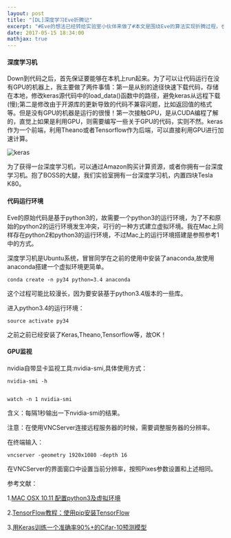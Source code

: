 ```yaml
---
layout: post
title: "[DL]深度学习Eve折腾记"
excerpt: "#Eve的想法已经转给实验室小伙伴来做了#本文是围绕Eve的算法实现折腾过程，也是自己跑的第一个深度学习实验。主要是验证自己的一个想法，是对Eve中的Clipping操作的一个替代"
date: 2017-05-15 18:34:00
mathjax: true
---
```

<script type="text/javascript" src="http://cdn.mathjax.org/mathjax/latest/MathJax.js?config=default"></script>


#### 深度学习机

Down到代码之后，首先保证要能够在本机上run起来。为了可以让代码运行在没有GPU的机器上，我主要做了两件事情：第一是从别的途径快速下载代码，存储在本地，修改keras源代码中的load_data()函数中的路径，避免keras从远程下载(慢);第二是修改由于开源库的更新导致的代码不兼容问题，比如返回值的格式等。但是没有GPU的机器是运行的很慢！第一次接触GPU，是从CUDA编程了解的，直觉上如果是利用GPU，则需要编写一些关于GPU的代码，实则不然。keras作为一个前端，利用Theano或者Tensorflow作为后端，可以直接利用GPU进行加速计算。

![keras](http://wx1.sinaimg.cn/mw690/aba7d18bgy1ffd34zyectj204u0ad3ym.jpg)

为了获得一台深度学习机，可以通过Amazon购买计算资源，或者你拥有一台深度学习机。抱了BOSS的大腿，我们实验室拥有一台深度学习机，内置四块Tesla K80。

#### 代码运行环境

Eve的原始代码是基于python3的，故需要一个python3的运行环境，为了不和原始的python2的运行环境发生冲突，可行的一种方式建立虚拟环境。我在Mac上同样存在python2和python3的运行环境，不过Mac上的运行环境搭建是参照参考1中的方式。

深度学习机是Ubuntu系统，冒冒同学在之前的使用中安装了anaconda,故使用anaconda搭建一个虚拟环境更简单。

    conda create -n py34 python=3.4 anaconda

这个过程可能比较漫长，因为要安装基于python3.4版本的一些库。

进入python3.4的运行环境：

    source activate py34

之前之前已经安装了Keras,Theano,Tensorflow等，故OK！

#### GPU监视

nvidia自带显卡监视工具:nvidia-smi,具体使用方式：

    nvidia-smi -h


    watch -n 1 nvidia-smi

含义：每隔1秒输出一下nvidia-smi的结果。

注意：在使用VNCServer连接远程服务器的时候，需要调整服务器的分辨率。

在终端输入：

    vncserver -geometry 1920x1080 -depth 16

在VNCServer的界面窗口中设置当前分辨率，按照Pixes参数设置和上述相同。


参考文献：

1.[MAC OSX 10.11 配置python3及虚拟环境](http://www.jianshu.com/p/0921fd4d4bca)

2.[TensorFlow教程：使用pip安装TensorFlow](http://suanfazu.com/t/tensorflow-pip-tensorflow/13401)

3.[用Keras训练一个准确率90%+的Cifar-10预测模型](http://nooverfit.com/wp/%E7%94%A8keras%E8%AE%AD%E7%BB%83%E4%B8%80%E4%B8%AA%E5%87%86%E7%A1%AE%E7%8E%8790%E7%9A%84cifar-10%E9%A2%84%E6%B5%8B%E6%A8%A1%E5%9E%8B/)
